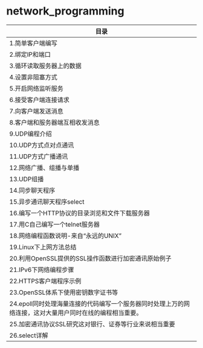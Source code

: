 # network_programming

|目录|
|--------------|
|1.简单客户端编写|
|2.绑定IP和端口|
|3.循环读取服务器上的数据|
|4.设置非阻塞方式|
|5.开启网络监听服务|
|6.接受客户端连接请求|
|7.向客户端发送消息|
|8.客户端和服务器端互相收发消息|
|9.UDP编程介绍|
|10.UDP方式点对点通讯|
|11.UDP方式广播通讯|
|12.网络广播、组播与单播|
|13.UDP组播|
|14.同步聊天程序|
|15.异步通讯聊天程序select|
|16.编写一个HTTP协议的目录浏览和文件下载服务器|
|17.用C自己编写一个telnet服务器|
|18.网络编程函数说明-来自“永远的UNIX”|
|19.Linux下上网方法总结|
|20.利用OpenSSL提供的SSL操作函数进行加密通讯原始例子|
|21.IPv6下网络编程步骤|
|22.HTTPS客户端程序示例|
|23.OpenSSL体系下使用密钥数字证书等|
|24.epoll同时处理海量连接的代码编写一个服务器同时处理上万的网络连接，这对大量用户同时在线的编程相当重要。|
|25.加密通讯协议SSL研究这对银行、证券等行业来说相当重要|
|26.select详解|